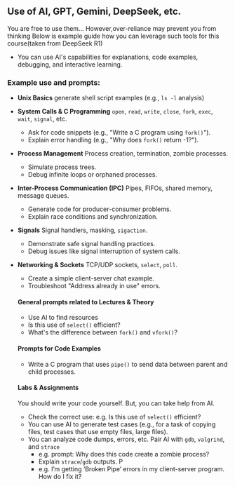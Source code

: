 ## Use of AI, GPT, Gemini, DeepSeek, etc.
You are free to use them... However,over-reliance may prevent you from thinking 
Below is example guide how you can leverage such tools for this course(taken from DeepSeek R1) 
* You can use AI's capabilities for explanations, code examples, debugging, and interactive learning.

### Example use and prompts:
 - **Unix Basics** generate shell script examples (e.g., `ls -l` analysis)
 - **System Calls & C Programming**  `open`, `read`, `write`, `close`, `fork`, `exec`, `wait`, `signal`, etc. 
   - Ask for code snippets (e.g., "Write a C program using `fork()`"). 
   - Explain error handling (e.g., "Why does `fork()` return -1?"). 
- **Process Management** Process creation, termination, zombie processes. 
   - Simulate process trees. 
   - Debug infinite loops or orphaned processes. 
- **Inter-Process Communication (IPC)** Pipes, FIFOs, shared memory, message queues. 
   - Generate code for producer-consumer problems. 
   - Explain race conditions and synchronization. 
 - **Signals** Signal handlers, masking, `sigaction`. 
   - Demonstrate safe signal handling practices. 
   - Debug issues like signal interruption of system calls. 
- **Networking & Sockets** TCP/UDP sockets, `select`, `poll`. 
   - Create a simple client-server chat example. 
   - Troubleshoot "Address already in use" errors. 
  
  #### **General prompts related to Lectures & Theory** 
  - Use AI to find resources
  - Is this use of `select()` efficient?
  - What's the difference between `fork()` and `vfork()`?
  #### **Prompts for Code Examples** 
  - Write a C program that uses `pipe()` to send data between parent and child processes.
  ####  **Labs & Assignments** 
  You should write your code yourself. But, you can take help from AI.
  - Check the correct use: e.g. Is this use of `select()` efficient?
  - You can use AI to generate test cases (e.g., for a task of copying files, test cases that use empty files, large files).
  - You can analyze code dumps, errors, etc. Pair AI with `gdb`, `valgrind`, and `strace`
    - e.g. prompt: Why does this code create a zombie process? 
    - Explain `strace`/`gdb` outputs. P
    - e.g. I’m getting ‘Broken Pipe’ errors in my client-server program. How do I fix it?
